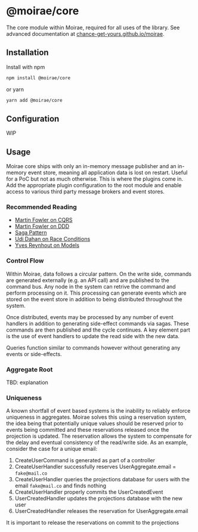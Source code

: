 # @moirae/core
The core module within Moirae, required for all uses of the library. See advanced documentation at [chance-get-yours.github.io/moirae](http://chance-get-yours.github.io/moirae/).

## Installation
Install with npm
```sh
npm install @moirae/core
```
or yarn
```sh
yarn add @moirae/core
```

## Configuration
WIP

## Usage
Moirae core ships with only an in-memory message publisher and an in-memory event store, meaning all application data is lost on restart. Useful for a PoC but not as much otherwise. This is where the plugins come in. Add the appropriate plugin configuration to the root module and enable access to various third party message brokers and event stores. 

### Recommended Reading
- [Martin Fowler on CQRS](https://martinfowler.com/bliki/CQRS.html)
- [Martin Fowler on DDD](https://martinfowler.com/tags/domain%20driven%20design.html)
- [Saga Pattern](https://microservices.io/patterns/data/saga.html)
- [Udi Dahan on Race Conditions](https://udidahan.com/2010/08/31/race-conditions-dont-exist/)
- [Yves Reynhout on Models](youtube.com/watch?v=7StN-vNjRSw)

### Control Flow
Within Moirae, data follows a circular pattern. On the write side, commands are generated externally (e.g. an API call) and are published to the command bus. Any node in the system can retrive the command and perform processing on it. This processing can generate events which are stored on the event store in addition to being distributed throughout the system. 

Once distributed, events may be processed by any number of event handlers in addition to generating side-effect commands via sagas. These commands are then published and the cycle continues. A key element part is the use of event handlers to update the read side with the new data.

Queries function similar to commands however without generating any events or side-effects.

### Aggregate Root
TBD: explanation

### Uniqueness
A known shortfall of event based systems is the inability to reliably enforce uniqueness in aggregates. Moirae solves this using a reservation system, the idea being that potentially unique values should be reserved prior to events being committed and these reservations released once the projection is updated. The reservation allows the system to compensate for the delay and eventual consistency of the read/write side. As an example, consider the case for a unique email:

1. CreateUserCommand is generated as part of a controller
2. CreateUserHandler successfully reserves UserAggregate.email = `fake@mail.co`
3. CreateUserHandler queries the projections database for users with the email `fake@mail.co` and finds nothing
4. CreateUserHandler properly commits the UserCreatedEvent
5. UserCreatedHandler updates the projections database with the new user
6. UserCreatedHandler releases the reservation for UserAggregate.email

It is important to release the reservations on commit to the projections 
